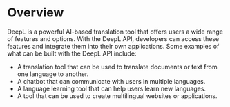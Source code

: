 # Overview

DeepL is a powerful AI-based translation tool that offers users a wide range of features and options. With the DeepL API, developers can access these features and integrate them into their own applications. Some examples of what can be built with the DeepL API include:

- A translation tool that can be used to translate documents or text from one language to another.
- A chatbot that can communicate with users in multiple languages.
- A language learning tool that can help users learn new languages.
- A tool that can be used to create multilingual websites or applications.
